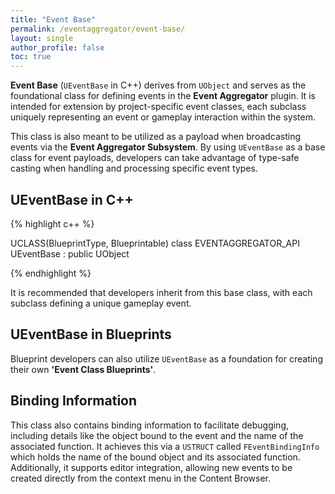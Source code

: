```yaml
---
title: "Event Base"
permalink: /eventaggregator/event-base/
layout: single
author_profile: false
toc: true
---
```


**Event Base** (`UEventBase` in C++) derives from `UObject` and serves as the foundational class for defining
events in the **Event Aggregator** plugin. It is intended for extension by project-specific event classes, each subclass
uniquely representing an event or gameplay interaction within the system.

This class is also meant to be utilized as a payload when broadcasting events via the **Event Aggregator Subsystem**.
By using `UEventBase` as a base class for event payloads, developers can take advantage of type-safe casting when handling
and processing specific event types.


## UEventBase in C++

{% highlight c++ %}

UCLASS(BlueprintType, Blueprintable)
class EVENTAGGREGATOR_API UEventBase : public UObject

{% endhighlight %}

It is recommended that developers inherit from this base class, with each subclass defining a unique gameplay event.

## UEventBase in Blueprints

Blueprint developers can also utilize `UEventBase` as a foundation for creating their own **'Event Class Blueprints'**.

## Binding Information

This class also contains binding information to facilitate debugging, including details like the object bound to the event and the name of the associated function.
It achieves this via a `USTRUCT` called `FEventBindingInfo` which holds the name of the bound object and its associated function.
Additionally, it supports editor integration, allowing new events to be created directly from the context menu in the Content Browser.
